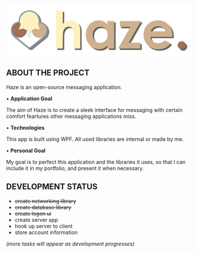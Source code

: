![image](https://github.com/19marius/Haze/blob/master/HazeClient/Resources/haze_logo_f_small.png)

## ABOUT THE PROJECT

Haze is an open-source messaging application.

• **Application Goal**

The aim of Haze is to create a sleek 
interface for messaging with certain comfort
feartures other messaging applications miss.

• **Technologies**

This app is built using WPF. All used libraries are internal
or made by me.

• **Personal Goal**

My goal is to perfect this application and the
libraries it uses, so that I can include it in
my portfolio, and present it when necessary.

## DEVELOPMENT STATUS

- ~~create networking library~~
- ~~create database library~~
- ~~create logon ui~~
- create server app
- hook up server to client
- store account information

_(more tasks will appear as development progresses)_





